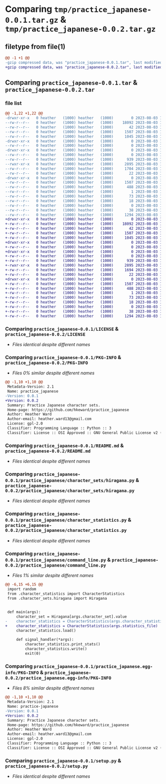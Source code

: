 # Comparing `tmp/practice_japanese-0.0.1.tar.gz` & `tmp/practice_japanese-0.0.2.tar.gz`

## filetype from file(1)

```diff
@@ -1 +1 @@
-gzip compressed data, was "practice_japanese-0.0.1.tar", last modified: Thu Aug  3 13:45:58 2023, max compression
+gzip compressed data, was "practice_japanese-0.0.2.tar", last modified: Thu Aug  3 13:52:01 2023, max compression
```

## Comparing `practice_japanese-0.0.1.tar` & `practice_japanese-0.0.2.tar`

### file list

```diff
@@ -1,22 +1,22 @@
-drwxr-xr-x   0 heather   (1000) heather   (1000)        0 2023-08-03 13:45:58.457403 practice_japanese-0.0.1/
--rw-r--r--   0 heather   (1000) heather   (1000)    18092 2023-08-03 13:07:05.000000 practice_japanese-0.0.1/LICENSE
--rw-r--r--   0 heather   (1000) heather   (1000)       42 2023-08-03 13:44:43.000000 practice_japanese-0.0.1/MANIFEST.in
--rw-r--r--   0 heather   (1000) heather   (1000)     1507 2023-08-03 13:45:58.457403 practice_japanese-0.0.1/PKG-INFO
--rw-r--r--   0 heather   (1000) heather   (1000)     1045 2023-08-03 13:35:58.000000 practice_japanese-0.0.1/README.md
-drwxr-xr-x   0 heather   (1000) heather   (1000)        0 2023-08-03 13:45:58.453403 practice_japanese-0.0.1/practice_japanese/
--rw-r--r--   0 heather   (1000) heather   (1000)        0 2023-08-03 13:07:41.000000 practice_japanese-0.0.1/practice_japanese/__init__.py
-drwxr-xr-x   0 heather   (1000) heather   (1000)        0 2023-08-03 13:45:58.457403 practice_japanese-0.0.1/practice_japanese/character_sets/
--rw-r--r--   0 heather   (1000) heather   (1000)        0 2023-08-03 13:07:41.000000 practice_japanese-0.0.1/practice_japanese/character_sets/__init__.py
--rw-r--r--   0 heather   (1000) heather   (1000)      939 2023-08-03 13:14:07.000000 practice_japanese-0.0.1/practice_japanese/character_sets/hiragana.py
--rwxr-xr-x   0 heather   (1000) heather   (1000)     2895 2023-08-03 13:11:11.000000 practice_japanese-0.0.1/practice_japanese/character_statistics.py
--rw-r--r--   0 heather   (1000) heather   (1000)     1704 2023-08-03 13:31:36.000000 practice_japanese-0.0.1/practice_japanese/command_line.py
--rw-r--r--   0 heather   (1000) heather   (1000)       22 2023-08-03 13:07:41.000000 practice_japanese-0.0.1/practice_japanese/version.py
-drwxr-xr-x   0 heather   (1000) heather   (1000)        0 2023-08-03 13:45:58.457403 practice_japanese-0.0.1/practice_japanese.egg-info/
--rw-r--r--   0 heather   (1000) heather   (1000)     1507 2023-08-03 13:45:58.000000 practice_japanese-0.0.1/practice_japanese.egg-info/PKG-INFO
--rw-r--r--   0 heather   (1000) heather   (1000)      488 2023-08-03 13:45:58.000000 practice_japanese-0.0.1/practice_japanese.egg-info/SOURCES.txt
--rw-r--r--   0 heather   (1000) heather   (1000)        1 2023-08-03 13:45:58.000000 practice_japanese-0.0.1/practice_japanese.egg-info/dependency_links.txt
--rw-r--r--   0 heather   (1000) heather   (1000)       73 2023-08-03 13:45:58.000000 practice_japanese-0.0.1/practice_japanese.egg-info/entry_points.txt
--rw-r--r--   0 heather   (1000) heather   (1000)       18 2023-08-03 13:45:58.000000 practice_japanese-0.0.1/practice_japanese.egg-info/top_level.txt
--rw-r--r--   0 heather   (1000) heather   (1000)        0 2023-08-03 13:43:25.000000 practice_japanese-0.0.1/requirements.txt
--rw-r--r--   0 heather   (1000) heather   (1000)       38 2023-08-03 13:45:58.457403 practice_japanese-0.0.1/setup.cfg
--rw-r--r--   0 heather   (1000) heather   (1000)     1294 2023-08-03 13:44:04.000000 practice_japanese-0.0.1/setup.py
+drwxr-xr-x   0 heather   (1000) heather   (1000)        0 2023-08-03 13:52:01.095422 practice_japanese-0.0.2/
+-rw-r--r--   0 heather   (1000) heather   (1000)    18092 2023-08-03 13:07:05.000000 practice_japanese-0.0.2/LICENSE
+-rw-r--r--   0 heather   (1000) heather   (1000)       42 2023-08-03 13:44:43.000000 practice_japanese-0.0.2/MANIFEST.in
+-rw-r--r--   0 heather   (1000) heather   (1000)     1507 2023-08-03 13:52:01.095422 practice_japanese-0.0.2/PKG-INFO
+-rw-r--r--   0 heather   (1000) heather   (1000)     1045 2023-08-03 13:35:58.000000 practice_japanese-0.0.2/README.md
+drwxr-xr-x   0 heather   (1000) heather   (1000)        0 2023-08-03 13:52:01.095422 practice_japanese-0.0.2/practice_japanese/
+-rw-r--r--   0 heather   (1000) heather   (1000)        0 2023-08-03 13:07:41.000000 practice_japanese-0.0.2/practice_japanese/__init__.py
+drwxr-xr-x   0 heather   (1000) heather   (1000)        0 2023-08-03 13:52:01.095422 practice_japanese-0.0.2/practice_japanese/character_sets/
+-rw-r--r--   0 heather   (1000) heather   (1000)        0 2023-08-03 13:07:41.000000 practice_japanese-0.0.2/practice_japanese/character_sets/__init__.py
+-rw-r--r--   0 heather   (1000) heather   (1000)      939 2023-08-03 13:14:07.000000 practice_japanese-0.0.2/practice_japanese/character_sets/hiragana.py
+-rwxr-xr-x   0 heather   (1000) heather   (1000)     2895 2023-08-03 13:11:11.000000 practice_japanese-0.0.2/practice_japanese/character_statistics.py
+-rw-r--r--   0 heather   (1000) heather   (1000)     1694 2023-08-03 13:50:05.000000 practice_japanese-0.0.2/practice_japanese/command_line.py
+-rw-r--r--   0 heather   (1000) heather   (1000)       22 2023-08-03 13:51:06.000000 practice_japanese-0.0.2/practice_japanese/version.py
+drwxr-xr-x   0 heather   (1000) heather   (1000)        0 2023-08-03 13:52:01.095422 practice_japanese-0.0.2/practice_japanese.egg-info/
+-rw-r--r--   0 heather   (1000) heather   (1000)     1507 2023-08-03 13:52:01.000000 practice_japanese-0.0.2/practice_japanese.egg-info/PKG-INFO
+-rw-r--r--   0 heather   (1000) heather   (1000)      488 2023-08-03 13:52:01.000000 practice_japanese-0.0.2/practice_japanese.egg-info/SOURCES.txt
+-rw-r--r--   0 heather   (1000) heather   (1000)        1 2023-08-03 13:52:01.000000 practice_japanese-0.0.2/practice_japanese.egg-info/dependency_links.txt
+-rw-r--r--   0 heather   (1000) heather   (1000)       73 2023-08-03 13:52:01.000000 practice_japanese-0.0.2/practice_japanese.egg-info/entry_points.txt
+-rw-r--r--   0 heather   (1000) heather   (1000)       18 2023-08-03 13:52:01.000000 practice_japanese-0.0.2/practice_japanese.egg-info/top_level.txt
+-rw-r--r--   0 heather   (1000) heather   (1000)        0 2023-08-03 13:43:25.000000 practice_japanese-0.0.2/requirements.txt
+-rw-r--r--   0 heather   (1000) heather   (1000)       38 2023-08-03 13:52:01.095422 practice_japanese-0.0.2/setup.cfg
+-rw-r--r--   0 heather   (1000) heather   (1000)     1294 2023-08-03 13:44:04.000000 practice_japanese-0.0.2/setup.py
```

### Comparing `practice_japanese-0.0.1/LICENSE` & `practice_japanese-0.0.2/LICENSE`

 * *Files identical despite different names*

### Comparing `practice_japanese-0.0.1/PKG-INFO` & `practice_japanese-0.0.2/PKG-INFO`

 * *Files 0% similar despite different names*

```diff
@@ -1,10 +1,10 @@
 Metadata-Version: 2.1
 Name: practice_japanese
-Version: 0.0.1
+Version: 0.0.2
 Summary: Practice Japanese character sets.
 Home-page: https://github.com/hkeward/practice_japanese
 Author: Heather Ward
 Author-email: heather.ward13@gmail.com
 License: gpl-2.0
 Classifier: Programming Language :: Python :: 3
 Classifier: License :: OSI Approved :: GNU General Public License v2 (GPLv2)
```

### Comparing `practice_japanese-0.0.1/README.md` & `practice_japanese-0.0.2/README.md`

 * *Files identical despite different names*

### Comparing `practice_japanese-0.0.1/practice_japanese/character_sets/hiragana.py` & `practice_japanese-0.0.2/practice_japanese/character_sets/hiragana.py`

 * *Files identical despite different names*

### Comparing `practice_japanese-0.0.1/practice_japanese/character_statistics.py` & `practice_japanese-0.0.2/practice_japanese/character_statistics.py`

 * *Files identical despite different names*

### Comparing `practice_japanese-0.0.1/practice_japanese/command_line.py` & `practice_japanese-0.0.2/practice_japanese/command_line.py`

 * *Files 1% similar despite different names*

```diff
@@ -6,15 +6,15 @@
 import random
 from .character_statistics import CharacterStatistics
 from .character_sets.hiragana import Hiragana
 
 
 def main(args):
     character_set = Hiragana[args.character_set].value
-    character_statistics = CharacterStatistics(args.character_statistics_file)
+    character_statistics = CharacterStatistics(args.statistics_file)
     character_statistics.load()
 
     def signal_handler(*args):
         character_statistics.print_stats()
         character_statistics.write()
         exit(0)
```

### Comparing `practice_japanese-0.0.1/practice_japanese.egg-info/PKG-INFO` & `practice_japanese-0.0.2/practice_japanese.egg-info/PKG-INFO`

 * *Files 8% similar despite different names*

```diff
@@ -1,10 +1,10 @@
 Metadata-Version: 2.1
 Name: practice-japanese
-Version: 0.0.1
+Version: 0.0.2
 Summary: Practice Japanese character sets.
 Home-page: https://github.com/hkeward/practice_japanese
 Author: Heather Ward
 Author-email: heather.ward13@gmail.com
 License: gpl-2.0
 Classifier: Programming Language :: Python :: 3
 Classifier: License :: OSI Approved :: GNU General Public License v2 (GPLv2)
```

### Comparing `practice_japanese-0.0.1/setup.py` & `practice_japanese-0.0.2/setup.py`

 * *Files identical despite different names*

